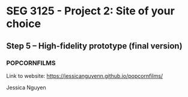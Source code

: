# SEG 3125 - Project 2: Site of your choice

## Step 5 – High-fidelity prototype (final version)

### POPCORNFILMS
Link to website: https://jessicanguyenn.github.io/popcornfilms/

Jessica Nguyen

